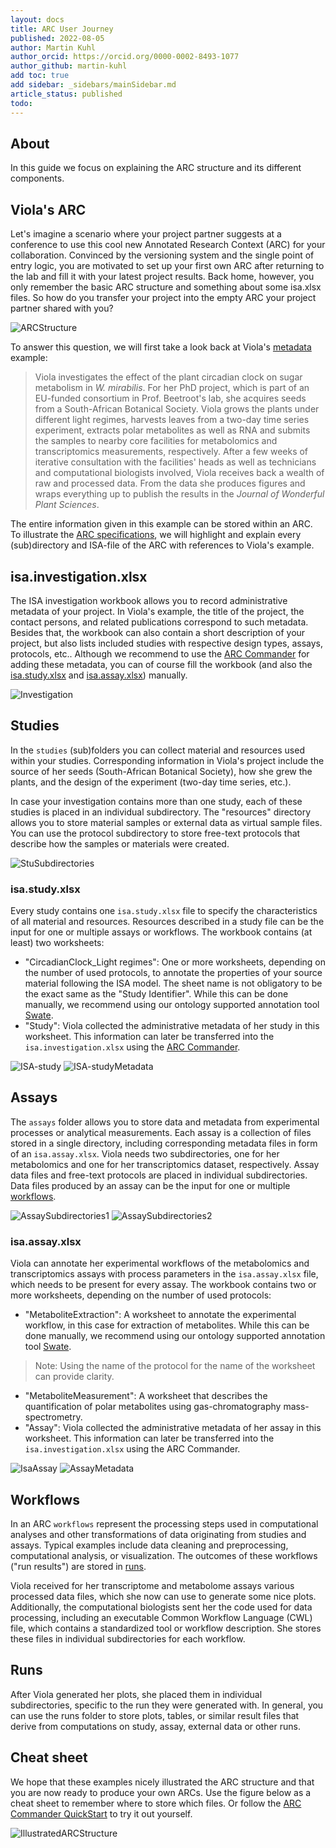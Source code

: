 ```yaml
---
layout: docs
title: ARC User Journey
published: 2022-08-05
author: Martin Kuhl
author_orcid: https://orcid.org/0000-0002-8493-1077
author_github: martin-kuhl
add toc: true
add sidebar: _sidebars/mainSidebar.md
article_status: published
todo:
---
```


## About

In this guide we focus on explaining the ARC structure and its different components.

## Viola's ARC
Let's imagine a scenario where your project partner suggests at a conference to use this cool new Annotated Research Context (ARC) for your collaboration. Convinced by the versioning system and the single point of entry logic, you are motivated to set up your first own ARC after returning to the lab and fill it with your latest project results. Back home, however, you only remember the basic ARC structure and something about some isa.xlsx files. So how do you transfer your project into the empty ARC your project partner shared with you?

![ARCStructure](../img/ARC_FolderStructure.png)

To answer this question, we will first take a look back at Viola's [metadata][kb-Metadata] example:

> Viola investigates the effect of the plant circadian clock on sugar metabolism in *W. mirabilis*. For her PhD project, which is part of an EU-funded consortium in Prof. Beetroot's lab, she acquires seeds from a South-African Botanical Society. Viola grows the plants under different light regimes, harvests leaves from a two-day time series experiment, extracts polar metabolites as well as RNA and submits the samples to nearby core facilities for metabolomics and transcriptomics measurements, respectively. After a few weeks of iterative consultation with the facilities' heads as well as technicians and computational biologists involved, Viola receives back a wealth of raw and processed data. From the data she produces figures and wraps everything up to publish the results in the *Journal of Wonderful Plant Sciences*.

The entire information given in this example can be stored within an ARC. To illustrate the [ARC specifications][gh-ArcSpecs], we will highlight and explain every (sub)directory and ISA-file of the ARC with references to Viola's example.

## isa.investigation.xlsx

The ISA investigation workbook allows you to record administrative metadata of your project. In Viola's example, the title of the project, the contact persons, and related publications correspond to such metadata. Besides that, the workbook can also contain a short description of your project, but also lists included studies with respective design types, assays, protocols, etc.. Although we recommend to use the [ARC Commander][kb-ArcCommander] for adding these metadata, you can of course fill the workbook (and also the [isa.study.xlsx](#isastudyxlsx) and [isa.assay.xlsx](#isaassayxlsx)) manually.

![Investigation](../img/ARC_investigation.jpg)

## Studies

In the `studies` (sub)folders you can collect material and resources used within your studies. Corresponding information in Viola's project include the source of her seeds (South-African Botanical Society), how she grew the plants, and the design of the experiment (two-day time series, etc.). 

In case your investigation contains more than one study, each of these studies is placed in an individual subdirectory. The "resources" directory allows you to store material samples or external data as virtual sample files. You can use the protocol subdirectory to store free-text protocols that describe how the samples or materials were created.

![StuSubdirectories](../img/ARC_studiesSubdirectories.jpg)

### isa.study.xlsx

Every study contains one `isa.study.xlsx` file to specify the characteristics of all material and resources. Resources described in a study file can be the input for one or multiple assays or workflows. The workbook contains (at least) two worksheets:

- "CircadianClock_Light regimes": One or more worksheets, depending on the number of used protocols, to annotate the properties of your source material following the ISA model. The sheet name is not obligatory to be the exact same as the "Study Identifier". While this can be done manually, we recommend using our ontology supported annotation tool [Swate](QuickStart_swate.html).
- "Study": Viola collected the administrative metadata of her study in this worksheet. This information can later be transferred into the `isa.investigation.xlsx` using the [ARC Commander][kb-ArcCommander].

![ISA-study](../img/ARC_study.jpg)
![ISA-studyMetadata](../img/ARC_studyMetadata.jpg)

## Assays

The `assays` folder allows you to store data and metadata from experimental processes or analytical measurements. Each assay is a collection of files stored in a single directory, including corresponding metadata files in form of an `isa.assay.xlsx`. Viola needs two subdirectories, one for her metabolomics and one for her transcriptomics dataset, respectively. Assay data files and free-text protocols are placed in individual subdirectories. Data files produced by an assay can be the input for one or multiple [workflows](#workflows).

![AssaySubdirectories1](../img/ARC_assaysSubdirectories.jpg)
![AssaySubdirectories2](../img/ARC_MetSubdirectories.jpg)

### isa.assay.xlsx

Viola can annotate her experimental workflows of the metabolomics and transcriptomics assays with process parameters in the `isa.assay.xlsx` file, which needs to be present for every assay. The workbook contains two or more worksheets, depending on the number of used protocols:


- "MetaboliteExtraction": A worksheet to annotate the experimental workflow, in this case for extraction of metabolites. While this can be done manually, we recommend using our ontology supported annotation tool [Swate][kb-QuickStart_swate].
> Note: Using the name of the protocol for the name of the worksheet can provide clarity. 
- "MetaboliteMeasurement": A worksheet that describes the quantification of polar metabolites using gas-chromatography mass-spectrometry.
- "Assay": Viola collected the administrative metadata of her assay in this worksheet. This information can later be transferred into the `isa.investigation.xlsx` using the ARC Commander.

![IsaAssay](../img/ARC_IsaAssay.jpg)
![AssayMetadata](../img/ARC_IsaAssayMetadata.jpg)

## Workflows

In an ARC `workflows` represent the processing steps used in computational analyses and other transformations of data originating from studies and assays. Typical examples include data cleaning and preprocessing, computational analysis, or visualization. The outcomes of these workflows ("run results") are stored in [runs](#runs).

Viola received for her transcriptome and metabolome assays various processed data files, which she now can use to generate some nice plots. Additionally, the computational biologists sent her the code used for data processing, including an executable Common Workflow Language (CWL) file, which contains a standardized tool or workflow description. She stores these files in individual subdirectories for each workflow.

<!-- Picture runs + workflow -->

## Runs

After Viola generated her plots, she placed them in individual subdirectories, specific to the run they were generated with. In general, you can use the runs folder to store plots, tables, or similar result files that derive from computations on study, assay, external data or other runs.

## Cheat sheet

We hope that these examples nicely illustrated the ARC structure and that you are now ready to produce your own ARCs. Use the figure below as a cheat sheet to remember where to store which files. Or follow the [ARC Commander QuickStart][kb-QuickStart_arcCommander] to try it out yourself.

![IllustratedARCStructure](../img/ARC_IllustratedFolderStructure.jpg)

<!--  Links -->
[kb-Metadata]: ../fundamentals/Metadata.html "Metadata"
[kb-ArcCommander]: ../implementation/ArcCommander.html "DataPLANT ARC Commander"
[kb-QuickStart_swate]: ../tutorials/QuickStart_swate.html "Quickstart Swate"
[kb-QuickStart_arcCommander]: ../tutorials/QuickStart_arcCommander.html "QuickStart ARC Commander"
[gh-ArcSpecs]: <https://github.com/nfdi4plants/ARC-specification/> "ARC specifications"
